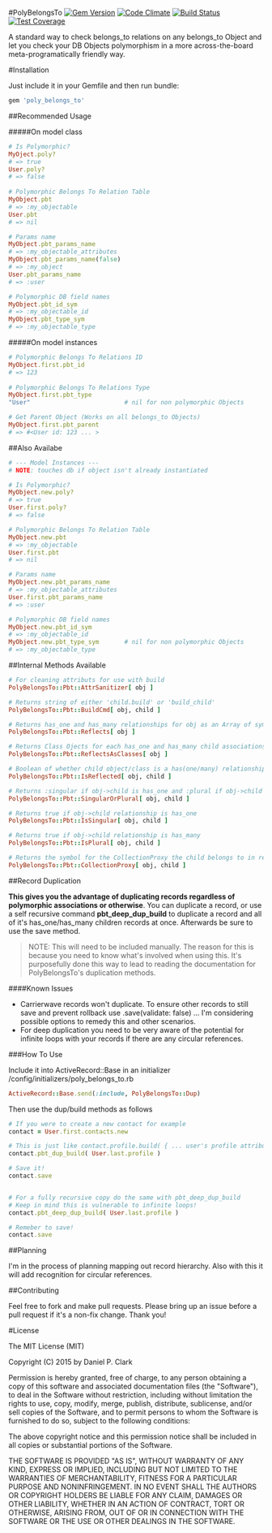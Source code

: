 #PolyBelongsTo
[![Gem Version](https://badge.fury.io/rb/poly_belongs_to.svg)](http://badge.fury.io/rb/poly_belongs_to)
[![Code Climate](https://codeclimate.com/github/danielpclark/PolyBelongsTo/badges/gpa.svg)](https://codeclimate.com/github/danielpclark/PolyBelongsTo)
[![Build Status](https://travis-ci.org/danielpclark/PolyBelongsTo.svg)](https://travis-ci.org/danielpclark/PolyBelongsTo)
[![Test Coverage](https://codeclimate.com/github/danielpclark/PolyBelongsTo/badges/coverage.svg)](https://codeclimate.com/github/danielpclark/PolyBelongsTo)

A standard way to check belongs_to relations on any belongs_to Object and let you check your DB Objects polymorphism in a more across-the-board meta-programatically friendly way.

#Installation

Just include it in your Gemfile and then run bundle:
```ruby
gem 'poly_belongs_to'
```

##Recommended Usage

#####On model class
```ruby
# Is Polymorphic?
MyOject.poly?
# => true
User.poly?
# => false
    
# Polymorphic Belongs To Relation Table
MyObject.pbt
# => :my_objectable
User.pbt
# => nil 

# Params name
MyObject.pbt_params_name
# => :my_objectable_attributes
MyObject.pbt_params_name(false)
# => :my_object
User.pbt_params_name
# => :user

# Polymorphic DB field names
MyObject.pbt_id_sym             
# => :my_objectable_id
MyObject.pbt_type_sym           
# => :my_objectable_type
```
#####On model instances
```ruby
# Polymorphic Belongs To Relations ID
MyObject.first.pbt_id
# => 123
    
# Polymorphic Belongs To Relations Type
MyObject.first.pbt_type
"User"                          # nil for non polymorphic Objects

# Get Parent Object (Works on all belongs_to Objects)
MyObject.first.pbt_parent
# => #<User id: 123 ... >
```

##Also Availabe
```ruby
# --- Model Instances ---
# NOTE: touches db if object isn't already instantiated

# Is Polymorphic?
MyObject.new.poly?
# => true
User.first.poly?
# => false

# Polymorphic Belongs To Relation Table
MyObject.new.pbt
# => :my_objectable
User.first.pbt
# => nil

# Params name
MyObject.new.pbt_params_name
# => :my_objectable_attributes
User.first.pbt_params_name
# => :user

# Polymorphic DB field names
MyObject.new.pbt_id_sym
# => :my_objectable_id
MyObject.new.pbt_type_sym       # nil for non polymorphic Objects
# => :my_objectable_type
```

##Internal Methods Available

```ruby
# For cleaning attributs for use with build
PolyBelongsTo::Pbt::AttrSanitizer[ obj ]

# Returns string of either 'child.build' or 'build_child'
PolyBelongsTo::Pbt::BuildCmd[ obj, child ]

# Returns has_one and has_many relationships for obj as an Array of symbols
PolyBelongsTo::Pbt::Reflects[ obj ]

# Returns Class Ojects for each has_one and has_many child associations
PolyBelongsTo::Pbt::ReflectsAsClasses[ obj ]

# Boolean of whether child object/class is a has(one/many) relationship to obj
PolyBelongsTo::Pbt::IsReflected[ obj, child ]

# Returns :singular if obj->child is has_one and :plural if obj->child is has_many
PolyBelongsTo::Pbt::SingularOrPlural[ obj, child ]

# Returns true if obj->child relationship is has_one
PolyBelongsTo::Pbt::IsSingular[ obj, child ]

# Returns true if obj->child relationship is has_many
PolyBelongsTo::Pbt::IsPlural[ obj, child ]

# Returns the symbol for the CollectionProxy the child belongs to in relation to obj
PolyBelongsTo::Pbt::CollectionProxy[ obj, child ]

```
##Record Duplication

**This gives you the advantage of duplicating records regardless of polymorphic associations or
otherwise**.  You can duplicate a record, or use a self recursive command **pbt_deep_dup_build**
to duplicate a record and all of it's has_one/has_many children records at once.  Afterwards
be sure to use the save method.

> NOTE: This will need to be included manually.  The reason for this is because you need to
know what's involved when using this.  It's purposefully done this way to lead to reading
the documentation for PolyBelongsTo's duplication methods.

####Known Issues
 - Carrierwave records won't duplicate.  To ensure other records to still save and prevent
rollback use .save(validate: false) ... I'm considering possible options to remedy this and
other scenarios.
 - For deep duplication you need to be very aware of the potential for infinite loops with
your records if there are any circular references.

###How To Use

Include it into ActiveRecord::Base in an initializer /config/initializers/poly_belongs_to.rb
```ruby
ActiveRecord::Base.send(:include, PolyBelongsTo::Dup)
```
Then use the dup/build methods as follows

```ruby
# If you were to create a new contact for example
contact = User.first.contacts.new

# This is just like contact.profile.build( { ... user's profile attributes ... } )
contact.pbt_dup_build( User.last.profile )

# Save it!
contact.save


# For a fully recursive copy do the same with pbt_deep_dup_build
# Keep in mind this is vulnerable to infinite loops!
contact.pbt_deep_dup_build( User.last.profile )

# Remeber to save!
contact.save
```

##Planning

I'm in the process of planning mapping out record hierarchy.  Also with this
it will add recognition for circular references.

##Contributing

Feel free to fork and make pull requests.  Please bring up an issue before a pull
request if it's a non-fix change.  Thank you!


#License

The MIT License (MIT)

Copyright (C) 2015 by Daniel P. Clark

Permission is hereby granted, free of charge, to any person obtaining a copy of this software and associated documentation files (the "Software"), to deal in the Software without restriction, including without limitation the rights to use, copy, modify, merge, publish, distribute, sublicense, and/or sell copies of the Software, and to permit persons to whom the Software is furnished to do so, subject to the following conditions:

The above copyright notice and this permission notice shall be included in all copies or substantial portions of the Software.

THE SOFTWARE IS PROVIDED "AS IS", WITHOUT WARRANTY OF ANY KIND, EXPRESS OR IMPLIED, INCLUDING BUT NOT LIMITED TO THE WARRANTIES OF MERCHANTABILITY, FITNESS FOR A PARTICULAR PURPOSE AND NONINFRINGEMENT. IN NO EVENT SHALL THE AUTHORS OR COPYRIGHT HOLDERS BE LIABLE FOR ANY CLAIM, DAMAGES OR OTHER LIABILITY, WHETHER IN AN ACTION OF CONTRACT, TORT OR OTHERWISE, ARISING FROM, OUT OF OR IN CONNECTION WITH THE SOFTWARE OR THE USE OR OTHER DEALINGS IN THE SOFTWARE.
